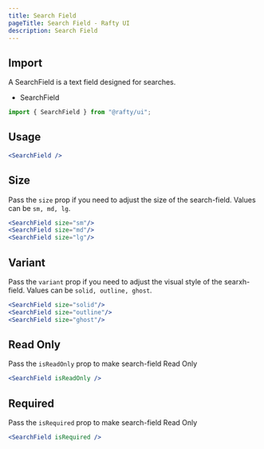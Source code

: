 ```yaml
---
title: Search Field
pageTitle: Search Field - Rafty UI
description: Search Field
---
```


## Import

A SearchField is a text field designed for searches.

- SearchField

```jsx
import { SearchField } from "@rafty/ui";
```

## Usage

```jsx
<SearchField />
```

## Size

Pass the `size` prop if you need to adjust the size of the search-field. Values can be `sm, md, lg`.

```jsx
<SearchField size="sm"/>
<SearchField size="md"/>
<SearchField size="lg"/>
```

## Variant

Pass the `variant` prop if you need to adjust the visual style of the searxh-field. Values can be `solid, outline, ghost`.

```jsx
<SearchField size="solid"/>
<SearchField size="outline"/>
<SearchField size="ghost"/>
```

## Read Only

Pass the `isReadOnly` prop to make search-field Read Only

```jsx
<SearchField isReadOnly />
```

## Required

Pass the `isRequired` prop to make search-field Read Only

```jsx
<SearchField isRequired />
```

